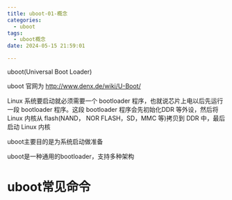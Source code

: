 ```yaml
---
title: uboot-01-概念
categories:
  - uboot
tags:
  - uboot概念
date: 2024-05-15 21:59:01

---
```


uboot(Universal Boot Loader)

uboot 官网为 http://www.denx.de/wiki/U-Boot/

Linux 系统要启动就必须需要一个 bootloader 程序，也就说芯片上电以后先运行一段
bootloader 程序。这段 bootloader 程序会先初始化DDR 等外设，然后将 Linux 内核从 flash(NAND，
NOR FLASH，SD，MMC 等)拷贝到 DDR 中，最后启动 Linux 内核

uboot主要目的是为系统启动做准备

uboot是一种通用的bootloader，支持多种架构







# uboot常见命令





